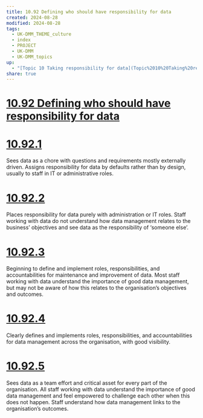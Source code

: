 ```yaml
---
title: 10.92 Defining who should have responsibility for data
created: 2024-08-28
modified: 2024-08-28
tags:
  - UK-DMM_THEME_culture
  - index
  - PROJECT
  - UK-DMM
  - UK-DMM_topics
up:
  - "[Topic 10 Taking responsibility for data](Topic%2010%20Taking%20responsibility%20for%20data.md)"
share: true
---
```

# [10.92 Defining who should have responsibility for data](10.92%20Defining%20who%20should%20have%20responsibility%20for%20data.md)
# [10.92.1](10.92.1.md)

Sees data as a chore with questions and requirements mostly externally driven. Assigns responsibility for data by defaults rather than by design, usually to staff in IT or administrative roles.

# [10.92.2](10.92.2.md)

Places responsibility for data purely with administration or IT roles. Staff working with data do not understand how data management relates to the business’ objectives and see data as the responsibility of ‘someone else’.

# [10.92.3](10.92.3.md)

Beginning to define and implement roles, responsibilities, and accountabilities for maintenance and improvement of data. Most staff working with data understand the importance of good data management, but may not be aware of how this relates to the organisation’s objectives and outcomes.

# [10.92.4](10.92.4.md)

Clearly defines and implements roles, responsibilities, and accountabilities for data management across the organisation, with good visibility.

# [10.92.5](10.92.5.md)

Sees data as a team effort and critical asset for every part of the organisation. All staff working with data understand the importance of good data management and feel empowered to challenge each other when this does not happen. Staff understand how data management links to the organisation’s outcomes.
